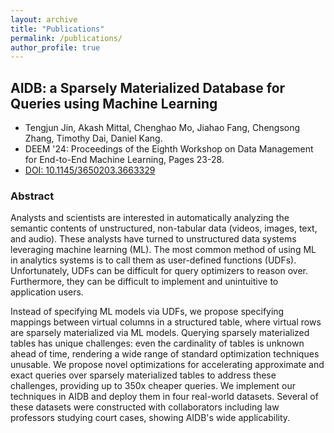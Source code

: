 ```yaml
---
layout: archive
title: "Publications"
permalink: /publications/
author_profile: true
---
```


## AIDB: a Sparsely Materialized Database for Queries using Machine Learning

- Tengjun Jin, Akash Mittal, Chenghao Mo, Jiahao Fang, Chengsong Zhang, Timothy Dai, Daniel Kang.
- DEEM '24: Proceedings of the Eighth Workshop on Data Management for End-to-End Machine Learning,
  Pages 23-28.
- [DOI: 10.1145/3650203.3663329](https://doi.org/10.1145/3650203.3663329)

### Abstract
Analysts and scientists are interested in automatically analyzing the semantic contents of unstructured, non-tabular data (videos, images, text, and audio). These analysts have turned to unstructured data systems leveraging machine learning (ML). The most common method of using ML in analytics systems is to call them as user-defined functions (UDFs). Unfortunately, UDFs can be difficult for query optimizers to reason over. Furthermore, they can be difficult to implement and unintuitive to application users.

Instead of specifying ML models via UDFs, we propose specifying mappings between virtual columns in a structured table, where virtual rows are sparsely materialized via ML models. Querying sparsely materialized tables has unique challenges: even the cardinality of tables is unknown ahead of time, rendering a wide range of standard optimization techniques unusable. We propose novel optimizations for accelerating approximate and exact queries over sparsely materialized tables to address these challenges, providing up to 350x cheaper queries. We implement our techniques in AIDB and deploy them in four real-world datasets. Several of these datasets were constructed with collaborators including law professors studying court cases, showing AIDB's wide applicability.